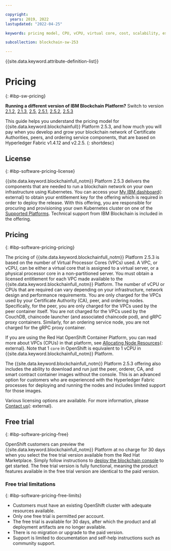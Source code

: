 ```yaml
---

copyright:
  years: 2019, 2022
lastupdated: "2022-04-25"

keywords: pricing model, CPU, vCPU, virtual core, cost, scalability, estimation, optimize your cost

subcollection: blockchain-sw-253

---
```


{{site.data.keyword.attribute-definition-list}}




# Pricing
{: #ibp-sw-pricing}

<p>
<strong>Running a different version of IBM Blockchain Platform?</strong> Switch to version
<a href="/docs/blockchain-sw?topic=blockchain-sw-ibp-sw-pricing">2.1.2</a>,
<a href="/docs/blockchain-sw-213?topic=blockchain-sw-213-ibp-sw-pricing">2.1.3</a>,
<a href="/docs/blockchain-sw-25?topic=blockchain-sw-25-ibp-sw-pricing">2.5</a>,
<a href="/docs/blockchain-sw-251?topic=blockchain-sw-251-ibp-sw-pricing">2.5.1</a>,
<a href="/docs/blockchain-sw-252?topic=blockchain-sw-252-ibp-sw-pricing">2.5.2</a>,
<a href="/docs/blockchain-sw-253?topic=blockchain-sw-253-ibp-sw-pricing">2.5.3</a>
</p>


This guide helps you understand the pricing model for {{site.data.keyword.blockchainfull}} Platform 2.5.3, and how much you will pay when you develop and grow your blockchain network of Certificate Authorities, peers, and ordering service components, that are based on Hyperledger Fabric v1.4.12 and v2.2.5.
{: shortdesc}

## License
{: #ibp-software-pricing-license}

{{site.data.keyword.blockchainfull_notm}} Platform 2.5.3 delivers the components that are needed to run a blockchain network on your own infrastructure using Kubernetes. You can access your [My IBM dashboard](https://myibm.ibm.com/dashboard/){: external} to obtain your entitlement key for the offering which is required in order to deploy the release. With this offering, you are responsible for procuring and provisioning your own Kubernetes cluster on one of the [Supported Platforms](/docs/blockchain-sw-253?topic=blockchain-sw-253-console-ocp-about#console-ocp-about-prerequisites). Technical support from IBM Blockchain is included in the offering.

## Pricing
{: #ibp-software-pricing-pricing}

The pricing of {{site.data.keyword.blockchainfull_notm}} Platform 2.5.3 is based on the number of Virtual Processor Cores (VPCs) used. A VPC, or vCPU, can be either a virtual core that is assigned to a virtual server, or a physical processor core in a non-partitioned server. You must obtain a licensed entitlement for each VPC made available to the {{site.data.keyword.blockchainfull_notm}} Platform. The number of vCPU or CPUs that are required can vary depending on your infrastructure, network design and performance requirements. You are only charged for the VPCs used by your Certificate Authority (CA), peer, and ordering nodes. Specifically, for the peer, you are only charged for the VPCs used by the peer container itself. You are not charged for the VPCs used by the CouchDB, chaincode launcher (and associated chaincode pod), and gRPC proxy containers. Similarly, for an ordering service node, you are not charged for the gRPC proxy container.

If you are using the Red Hat OpenShift Container Platform, you can read more about  VPCs (CPUs) in that platform, see  [Allocating Node Resources](https://docs.openshift.com/container-platform/4.4/nodes/nodes/nodes-nodes-resources-configuring.html){: external}.
Note that 1 `core` in OpenShift is equivalent to 1 vCPU in {{site.data.keyword.blockchainfull_notm}} Platform.

The {{site.data.keyword.blockchainfull_notm}} Platform 2.5.3 offering also includes the ability to download and run just the peer, orderer, CA, and smart contract container images without the console. This is an advanced option for customers who are experienced with the Hyperledger Fabric processes for deploying and running the nodes and includes limited support for those images.

Various licensing options are available. For more information, please [Contact us](https://www.ibm.com/account/reg/us-en/signup?formid=urx-37672){: external}.

## Free trial
{: #ibp-software-pricing-free}

OpenShift customers can preview the {{site.data.keyword.blockchainfull_notm}} Platform at no charge for 30 days when you select the free trial version available from the Red Hat Marketplace.  Simply follow instructions to [deploy the blockchain console](/docs/blockchain-sw-253?topic=blockchain-sw-253-deploy-ocp-rhm) to get started. The free trial version is fully functional, meaning the product features available in the free trial version are identical to the paid version.

### Free trial limitations
{: #ibp-software-pricing-free-limits}

- Customers must have an existing OpenShift cluster with adequate resources available.
- Only one free trial is permitted per account.
- The free trial is available for 30 days, after which the product and all deployment artifacts are no longer available.
- There is no migration or upgrade to the paid version.
- Support is limited to documentation and self-help instructions such as community support.
